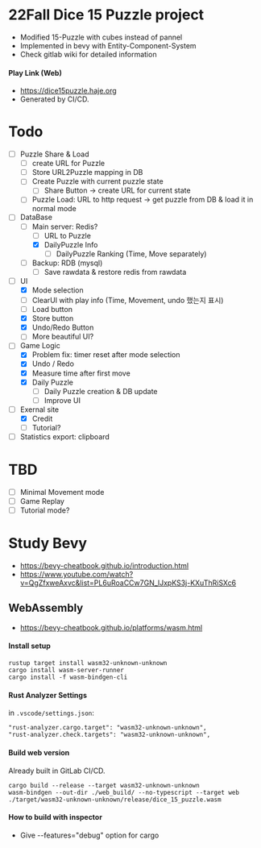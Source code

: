 # 22Fall Dice 15 Puzzle project

- Modified 15-Puzzle with cubes instead of pannel
- Implemented in bevy with Entity-Component-System
- Check gitlab wiki for detailed information

#### Play Link (Web)

- https://dice15puzzle.haje.org
- Generated by CI/CD.

# Todo
- [ ] Puzzle Share & Load
  - [ ] create URL for Puzzle
  - [ ] Store URL2Puzzle mapping in DB
  - [ ] Create Puzzle with current puzzle state
    - [ ] Share Button -> create URL for current state 
  - [ ] Puzzle Load: URL to http request -> get puzzle from DB & load it in normal mode

- [ ] DataBase
  - [ ] Main server: Redis?
    - [ ] URL to Puzzle
    - [x] DailyPuzzle Info
      - [ ] DailyPuzzle Ranking (Time, Move separately)
  - [ ] Backup: RDB (mysql)
    - [ ] Save rawdata & restore redis from rawdata

- [ ] UI
  - [x] Mode selection
  - [ ] ClearUI with play info (Time, Movement, undo 했는지 표시)
  - [ ] Load button
  - [x] Store button
  - [x] Undo/Redo Button
  - [ ] More beautiful UI?

- [ ] Game Logic
  - [x] Problem fix: timer reset after mode selection
  - [x] Undo / Redo
  - [x] Measure time after first move
  - [x] Daily Puzzle
    - [ ] Daily Puzzle creation & DB update
    - [ ] Improve UI

- [ ] Exernal site
  - [x] Credit
  - [ ] Tutorial?

- [ ] Statistics export: clipboard

# TBD
- [ ] Minimal Movement mode
- [ ] Game Replay
- [ ] Tutorial mode?

# Study Bevy

- https://bevy-cheatbook.github.io/introduction.html
- https://www.youtube.com/watch?v=QgZfxweAxvc&list=PL6uRoaCCw7GN_lJxpKS3j-KXuThRiSXc6

## WebAssembly

- https://bevy-cheatbook.github.io/platforms/wasm.html

#### Install setup

```
rustup target install wasm32-unknown-unknown
cargo install wasm-server-runner
cargo install -f wasm-bindgen-cli
```

#### Rust Analyzer Settings

in `.vscode/settings.json`:

```
"rust-analyzer.cargo.target": "wasm32-unknown-unknown",
"rust-analyzer.check.targets": "wasm32-unknown-unknown",
```

#### Build web version

Already built in GitLab CI/CD.

```
cargo build --release --target wasm32-unknown-unknown
wasm-bindgen --out-dir ./web_build/ --no-typescript --target web ./target/wasm32-unknown-unknown/release/dice_15_puzzle.wasm
```

#### How to build with inspector

- Give --features="debug" option for cargo
